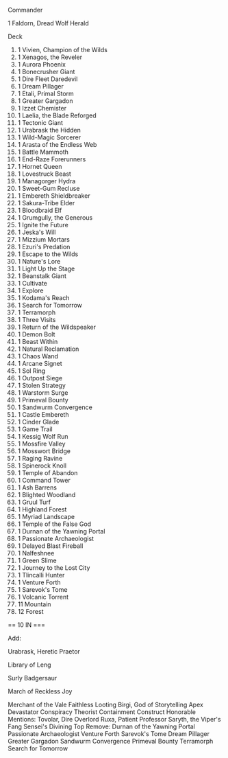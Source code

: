 Commander

1 Faldorn, Dread Wolf Herald

Deck

1.  1 Vivien, Champion of the Wilds
2.  1 Xenagos, the Reveler
3.  1 Aurora Phoenix
4.  1 Bonecrusher Giant
5.  1 Dire Fleet Daredevil
6.  1 Dream Pillager
7.  1 Etali, Primal Storm
8.  1 Greater Gargadon
9.  1 Izzet Chemister
10. 1 Laelia, the Blade Reforged
11. 1 Tectonic Giant
12. 1 Urabrask the Hidden
13. 1 Wild-Magic Sorcerer
14. 1 Arasta of the Endless Web
15. 1 Battle Mammoth
16. 1 End-Raze Forerunners
17. 1 Hornet Queen
18. 1 Lovestruck Beast
19. 1 Managorger Hydra
20. 1 Sweet-Gum Recluse
21. 1 Embereth Shieldbreaker
22. 1 Sakura-Tribe Elder
23. 1 Bloodbraid Elf
24. 1 Grumgully, the Generous
25. 1 Ignite the Future
26. 1 Jeska's Will
27. 1 Mizzium Mortars
28. 1 Ezuri's Predation
29. 1 Escape to the Wilds
30. 1 Nature's Lore
31. 1 Light Up the Stage
32. 1 Beanstalk Giant
33. 1 Cultivate
34. 1 Explore
35. 1 Kodama's Reach
36. 1 Search for Tomorrow
37. 1 Terramorph
38. 1 Three Visits
39. 1 Return of the Wildspeaker
40. 1 Demon Bolt
41. 1 Beast Within
42. 1 Natural Reclamation
43. 1 Chaos Wand
44. 1 Arcane Signet
45. 1 Sol Ring
46. 1 Outpost Siege
47. 1 Stolen Strategy
48. 1 Warstorm Surge
49. 1 Primeval Bounty
50. 1 Sandwurm Convergence
51. 1 Castle Embereth
52. 1 Cinder Glade
53. 1 Game Trail
54. 1 Kessig Wolf Run
55. 1 Mossfire Valley
56. 1 Mosswort Bridge
57. 1 Raging Ravine
58. 1 Spinerock Knoll
59. 1 Temple of Abandon
60. 1 Command Tower
61. 1 Ash Barrens
62. 1 Blighted Woodland
63. 1 Gruul Turf
64. 1 Highland Forest
65. 1 Myriad Landscape
66. 1 Temple of the False God
67. 1 Durnan of the Yawning Portal
68. 1 Passionate Archaeologist
69. 1 Delayed Blast Fireball
70. 1 Nalfeshnee
71. 1 Green Slime
72. 1 Journey to the Lost City
73. 1 Tlincalli Hunter
74. 1 Venture Forth
75. 1 Sarevok's Tome
76. 1 Volcanic Torrent
77. 11 Mountain
78. 12 Forest

== 10 IN ===

Add:

Urabrask, Heretic Praetor

Library of Leng

Surly Badgersaur

March of Reckless Joy

Merchant of the Vale Faithless Looting Birgi, God of Storytelling Apex Devastator Conspiracy Theorist Containment Construct Honorable Mentions: Tovolar, Dire Overlord Ruxa, Patient Professor Saryth, the Viper's Fang Sensei's Divining Top Remove: Durnan of the Yawning Portal Passionate Archaeologist Venture Forth Sarevok's Tome Dream Pillager Greater Gargadon Sandwurm Convergence Primeval Bounty Terramorph Search for Tomorrow